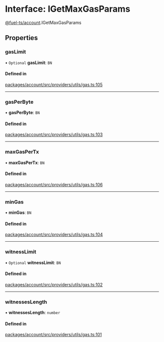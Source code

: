 # Interface: IGetMaxGasParams

[@fuel-ts/account](/api/Account/index.md).IGetMaxGasParams

## Properties

### gasLimit

• `Optional` **gasLimit**: `BN`

#### Defined in

[packages/account/src/providers/utils/gas.ts:105](https://github.com/FuelLabs/fuels-ts/blob/8105a4ca/packages/account/src/providers/utils/gas.ts#L105)

___

### gasPerByte

• **gasPerByte**: `BN`

#### Defined in

[packages/account/src/providers/utils/gas.ts:103](https://github.com/FuelLabs/fuels-ts/blob/8105a4ca/packages/account/src/providers/utils/gas.ts#L103)

___

### maxGasPerTx

• **maxGasPerTx**: `BN`

#### Defined in

[packages/account/src/providers/utils/gas.ts:106](https://github.com/FuelLabs/fuels-ts/blob/8105a4ca/packages/account/src/providers/utils/gas.ts#L106)

___

### minGas

• **minGas**: `BN`

#### Defined in

[packages/account/src/providers/utils/gas.ts:104](https://github.com/FuelLabs/fuels-ts/blob/8105a4ca/packages/account/src/providers/utils/gas.ts#L104)

___

### witnessLimit

• `Optional` **witnessLimit**: `BN`

#### Defined in

[packages/account/src/providers/utils/gas.ts:102](https://github.com/FuelLabs/fuels-ts/blob/8105a4ca/packages/account/src/providers/utils/gas.ts#L102)

___

### witnessesLength

• **witnessesLength**: `number`

#### Defined in

[packages/account/src/providers/utils/gas.ts:101](https://github.com/FuelLabs/fuels-ts/blob/8105a4ca/packages/account/src/providers/utils/gas.ts#L101)
